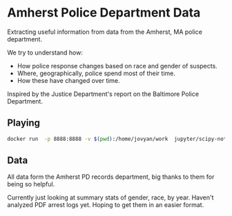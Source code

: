 # Amherst Police Department Data

Extracting useful information from data from the Amherst, MA police department.

We try to understand how:

* How police response changes based on race and gender of suspects.
* Where, geographically, police spend most of their time.
* How these have changed over time.

Inspired by the Justice Department's report on the Baltimore Police Department.


## Playing

```bash
docker run  -p 8888:8888 -v $(pwd):/home/jovyan/work  jupyter/scipy-notebook
```

## Data

All data form the Amherst PD records department, big thanks to them for being
so helpful.

Currently just looking at summary stats of gender, race, by year.
Haven't analyzed PDF arrest logs yet. Hoping to get them in an easier format.
